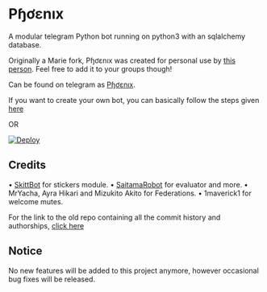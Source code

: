 # Pɧơɛnıх
A modular telegram Python bot running on python3 with an sqlalchemy database.

Originally a Marie fork, Pɧơɛnıх was created for personal use by [this person](https://t.me/TheRealPhoenix). Feel free to add it to your groups though!

Can be found on telegram as [Pɧơɛnıх](https://t.me/TheRealPhoenixBot).

If you want to create your own bot, you can basically follow the steps given [here](https://github.com/PaulSonOfLars/tgbot/blob/master/README.md)

OR

[![Deploy](https://www.herokucdn.com/deploy/button.svg)](https://heroku.com/deploy?template=https://github.com/arunbreghu/group-help)

## Credits
• [SkittBot](https://github.com/skittles9823/SkittBot) for stickers module.
• [SaitamaRobot](https://github.com/AnimeKaizoku/SaitamaRobot) for evaluator and more.
• MrYacha, Ayra Hikari and Mizukito Akito for Federations.
• 1maverick1 for welcome mutes.

For the link to the old repo containing all the commit history and authorships, [click here](https://github.com/arunbreghu/group-help)

## Notice
No new features will be added to this project anymore, however occasional bug fixes will be released.
